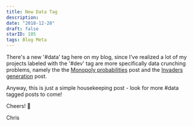 ```yaml
---
title: New Data Tag
description:
date: "2018-12-28"
draft: false
starID: 105
tags: Blog Meta
---
```


There's a new '#data' tag here on my blog, since I've realized a lot of my projects labeled with the '#dev' tag are more specifically data crunching problems, namely the the [Monopoly probabilities](https://chrisfrew.in/interesting-monopoly-probabilities-to-defeat-your-relatives) post and the [Invaders generation](https://chrisfrew.in/data-challenge-rendering-all-32767-invaders) post.

Anyway, this is just a simple housekeeping post - look for more #data tagged posts to come!

Cheers! 🍺

Chris
